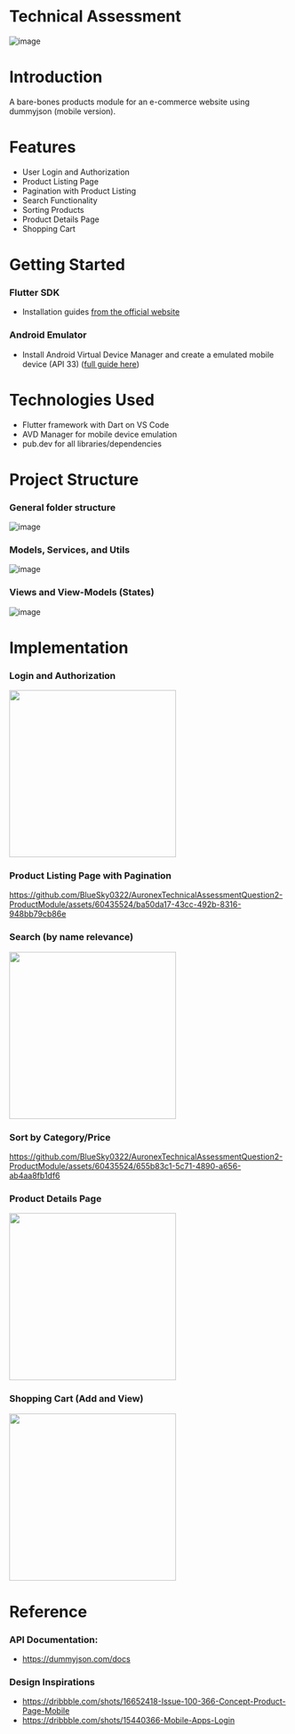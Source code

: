 # Technical Assessment
![image](https://github.com/BlueSky0322/AuronexTechnicalAssessmentQuestion2-ProductModule/assets/60435524/86b4aa48-da3a-4aae-ba7a-8a94ab8c5a51)

# Introduction
A bare-bones products module for an e-commerce website using dummyjson (mobile version).
# Features
- User Login and Authorization
- Product Listing Page
- Pagination with Product Listing
- Search Functionality
- Sorting Products
- Product Details Page
- Shopping Cart 

# Getting Started
### Flutter SDK
- Installation guides [from the official website](https://docs.flutter.dev/get-started/install)
### Android Emulator
- Install Android Virtual Device Manager and create a emulated mobile device (API 33) ([full guide here](https://developer.android.com/studio/run/managing-avds))

# Technologies Used
- Flutter framework with Dart on VS Code
- AVD Manager for mobile device emulation
- pub.dev for all libraries/dependencies

# Project Structure
### General folder structure
![image](https://github.com/BlueSky0322/AuronexTechnicalAssessmentQuestion2-ProductModule/assets/60435524/2d23379a-c756-46a8-af70-57e695cff5a3)

### Models, Services, and Utils
![image](https://github.com/BlueSky0322/AuronexTechnicalAssessmentQuestion2-ProductModule/assets/60435524/17d163ee-b247-4da5-a398-bc9fbcda1d8d)

### Views and View-Models (States)
![image](https://github.com/BlueSky0322/AuronexTechnicalAssessmentQuestion2-ProductModule/assets/60435524/97246086-806c-4ad1-af1b-1663424df2fb)

# Implementation
### Login and Authorization
<img src="https://github.com/BlueSky0322/AuronexTechnicalAssessmentQuestion2-ProductModule/assets/60435524/e4dbf731-2c24-4e1f-8987-81517031847f" width="300"> 

### Product Listing Page with Pagination
https://github.com/BlueSky0322/AuronexTechnicalAssessmentQuestion2-ProductModule/assets/60435524/ba50da17-43cc-492b-8316-948bb79cb86e

### Search (by name relevance)
<img src="https://github.com/BlueSky0322/AuronexTechnicalAssessmentQuestion2-ProductModule/assets/60435524/bee785ab-7680-4fe7-863c-b88be5e491ee" width="300">

### Sort by Category/Price
https://github.com/BlueSky0322/AuronexTechnicalAssessmentQuestion2-ProductModule/assets/60435524/655b83c1-5c71-4890-a656-ab4aa8fb1df6

### Product Details Page
<img src="https://github.com/BlueSky0322/AuronexTechnicalAssessmentQuestion2-ProductModule/assets/60435524/ef237385-0f7f-4d63-ba4a-6104c633fd1f" width="300">

### Shopping Cart (Add and View)
<img src="https://github.com/BlueSky0322/AuronexTechnicalAssessmentQuestion2-ProductModule/assets/60435524/fa3655c5-f04b-48a3-ac04-e2ab1034ceea" width="300">

# Reference
### API Documentation: 
- https://dummyjson.com/docs
### Design Inspirations
- https://dribbble.com/shots/16652418-Issue-100-366-Concept-Product-Page-Mobile
- https://dribbble.com/shots/15440366-Mobile-Apps-Login
